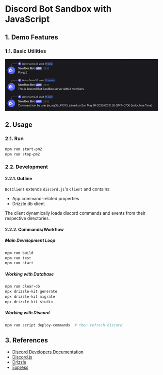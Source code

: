 # Discord Bot Sandbox with JavaScript

## 1. Demo Features

### 1.1. Basic Utilities

[<img src="docs/utility_commands_example.png" />]()

## 2. Usage

### 2.1. Run

```bash
npm run start-pm2
npm run stop-pm2
```

### 2.2. Development

#### 2.2.1. Outline

`BotClient` extends `discord.js`'s `Client` and contains:

 - App command-related properties
 - Drizzle db client

 The client dynamically loads discord commands and events from their respective directories.

#### 2.2.2. Commands/Workflow

##### Main Development Loop
```bash
npm run build
npm run test
npm run start
```

##### Working with Database
```bash
npm run clear-db
npx drizzle-kit generate
npx drizzle-kit migrate
npx drizzle-kit studio
```

##### Working with Discord
```bash
npm run script deploy-commands  # then refresh discord
```


## 3. References

- [Discord Developers Documentation](https://discord.com/developers/docs/intro)
- [Discord.js](https://discord.js.org/)
- [Drizzle](https://orm.drizzle.team/)
- [Express](https://expressjs.com/)
